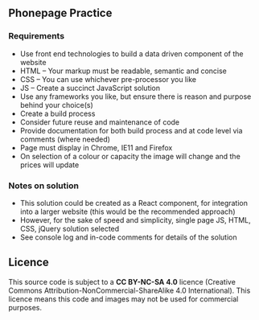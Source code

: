 ## Phonepage Practice

### Requirements
* Use front end technologies to build a data driven component of the website
* HTML – Your markup must be readable, semantic and concise
* CSS – You can use whichever pre-processor you like
* JS – Create a succinct JavaScript solution
* Use any frameworks you like, but ensure there is reason and purpose behind your choice(s)
* Create a build process
* Consider future reuse and maintenance of code
* Provide documentation for both build process and at code level via comments (where needed)
* Page must display in Chrome, IE11 and Firefox
* On selection of a colour or capacity the image will change and the prices will update

### Notes on solution
* This solution could be created as a React component, for integration into a larger website (this would be the recommended approach)
* However, for the sake of speed and simplicity, single page JS, HTML, CSS, jQuery solution selected
* See console log and in-code comments for details of the solution

## Licence
This source code is subject to a **CC BY-NC-SA 4.0** licence (Creative Commons Attribution-NonCommercial-ShareAlike 4.0 International). This licence means this code and images may not be used for commercial purposes.
